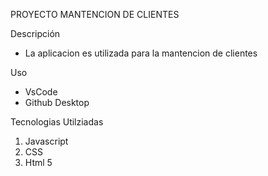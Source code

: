 PROYECTO MANTENCION DE CLIENTES

Descripción
- La aplicacion es utilizada para la mantencion de clientes 


Uso
- VsCode
- Github Desktop


Tecnologias Utilziadas
1. Javascript
2. CSS
3. Html 5
